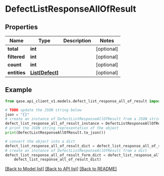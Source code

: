 # DefectListResponseAllOfResult


## Properties

Name | Type | Description | Notes
------------ | ------------- | ------------- | -------------
**total** | **int** |  | [optional] 
**filtered** | **int** |  | [optional] 
**count** | **int** |  | [optional] 
**entities** | [**List[Defect]**](Defect.md) |  | [optional] 

## Example

```python
from qase.api_client_v1.models.defect_list_response_all_of_result import DefectListResponseAllOfResult

# TODO update the JSON string below
json = "{}"
# create an instance of DefectListResponseAllOfResult from a JSON string
defect_list_response_all_of_result_instance = DefectListResponseAllOfResult.from_json(json)
# print the JSON string representation of the object
print(DefectListResponseAllOfResult.to_json())

# convert the object into a dict
defect_list_response_all_of_result_dict = defect_list_response_all_of_result_instance.to_dict()
# create an instance of DefectListResponseAllOfResult from a dict
defect_list_response_all_of_result_form_dict = defect_list_response_all_of_result.from_dict(
    defect_list_response_all_of_result_dict)
```
[[Back to Model list]](../README.md#documentation-for-models) [[Back to API list]](../README.md#documentation-for-api-endpoints) [[Back to README]](../README.md)


